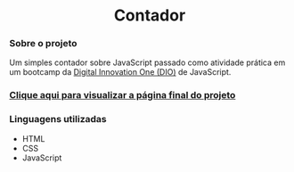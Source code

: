 <div align="center">
  <h1> Contador </h1>
</div>
<div>
  <h3>Sobre o projeto</h3>
  <p>Um simples contador sobre JavaScript passado como atividade prática em um bootcamp da <a href="https://www.dio.me/en">Digital Innovation One (DIO)</a> de JavaScript.</p>
  
  ### [Clique aqui para visualizar a página final do projeto](https://thenextbunny.github.io/counter/)
  
   <h3>Linguagens utilizadas</h3>
  <ul>
    <li>HTML</li>
    <li>CSS</li>
    <li>JavaScript</li>
  </ul>
</div>
